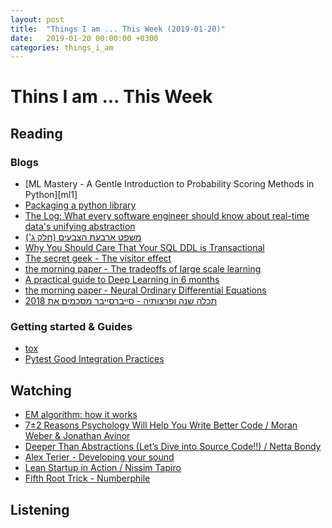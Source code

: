 ```yaml
---
layout: post
title:  "Things I am ... This Week (2019-01-20)"
date:   2019-01-20 00:00:00 +0300
categories: things_i_am
---
```


# Thins I am ... This Week  

## Reading  

### Blogs

- [ML Mastery - A Gentle Introduction to Probability Scoring Methods in Python][ml1]
- [Packaging a python library][ic1]
- [The Log: What every software engineer should know about real-time data's unifying abstraction][jk1]
- [משפט ארבעת הצבעים (חלק ג')][gadiel1]
- [Why You Should Care That Your SQL DDL is Transactional][jd1]
- [The secret geek - The visitor effect][sg1]
- [the morning paper - The tradeoffs of large scale learning][mp1]
- [A practical guide to Deep Learning in 6 months][ps1]
- [the morning paper - Neural Ordinary Differential Equations][mp2]
- [תכלה שנה ופרצותיה - סייברסייבר מסכמים את 2018][nr1]

### Getting started & Guides

- [tox][tox]
- [Pytest Good Integration Practices][pytest1]

## Watching  

- [EM algorithm: how it works][yt1]
- [7±2 Reasons Psychology Will Help You Write Better Code / Moran Weber & Jonathan Avinor][rev1]
- [Deeper Than Abstractions (Let’s Dive into Source Code!!) / Netta Bondy][rev2]
- [Alex Terier - Developing your sound][at1]
- [Lean Startup in Action / Nissim Tapiro][rev3]
- [Fifth Root Trick - Numberphile][np1]

## Listening  

[tox]:https://tox.readthedocs.io/en/latest/
[pytest1]:https://docs.pytest.org/en/latest/goodpractices.html
[ic1]:https://blog.ionelmc.ro/2014/05/25/python-packaging/
[yt1]:https://www.youtube.com/watch?time_continue=472&v=REypj2sy_5U
[jk1]:https://engineering.linkedin.com/distributed-systems/log-what-every-software-engineer-should-know-about-real-time-datas-unifying
[rev1]:https://www.youtube.com/watch?v=_JYKovIAnGs
[rev2]:https://www.youtube.com/watch?v=UXhsOoma4ss
[gadiel1]:https://gadial.net/2019/01/06/four_color_theorem_real_proofs/
[at1]:https://jazzvideolessons.net/portfolio-items/developing-your-sound-intro/
[jd1]:https://julien.danjou.info/why-you-should-care-that-your-sql-ddl-is-transactional/
[sg1]:http://www.secretgeek.net/visitor_effect
[mp1]:https://blog.acolyer.org/2019/01/07/the-tradeoffs-of-large-scale-learning/
[rev3]:https://www.youtube.com/watch?v=RNKzf2-GZb8
[np1]:https://www.youtube.com/watch?v=y8acoaakvPM
[ps1]:https://blog.paperspace.com/a-practical-guide-to-deep-learning-in-6-months/
[mp2]:https://blog.acolyer.org/2019/01/09/neural-ordinary-differential-equations/
[nr1]:https://tech.b48.club/2019/01/08/past-2018.html
